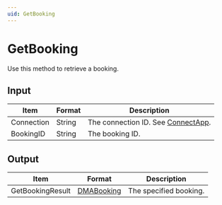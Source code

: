```yaml
---
uid: GetBooking
---
```


# GetBooking

Use this method to retrieve a booking.

## Input

| Item       | Format | Description                                          |
|------------|--------|------------------------------------------------------|
| Connection | String | The connection ID. See [ConnectApp](xref:ConnectApp). |
| BookingID  | String | The booking ID.                                      |

## Output

| Item             | Format                                               | Description            |
|------------------|------------------------------------------------------|------------------------|
| GetBookingResult | [DMABooking](xref:DMABooking) | The specified booking. |

